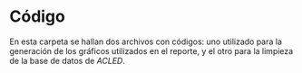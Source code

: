 # Código

En esta carpeta se hallan dos archivos con códigos: uno utilizado para la generación de los gráficos utilizados en el reporte, y el otro para la limpieza de la base de datos de *ACLED*.
